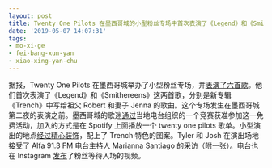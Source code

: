 ```yaml
---
layout: post
title: Twenty One Pilots 在墨西哥城的小型粉丝专场中首次表演了《Legend》和《Smithereens》
date: '2019-05-07 14:07:31'
tags:
- mo-xi-ge
- fei-bang-xun-yan
- xiao-xing-yan-chu
---
```


据报，Twenty One Pilots 在墨西哥城举办了小型粉丝专场，并[表演了六首歌](https://twitter.com/TOPMexicoClique/status/1124807016139108353)。他们首次表演了《Legend》和《Smithereens》这两首歌，分别是新专辑《Trench》中写给祖父 Robert 和妻子 Jenna 的歌曲。这个专场发生在墨西哥城第二夜的表演之前。墨西哥城的歌迷[通过](https://twitter.com/DiscordClique/status/1124809658861084673)当地电台组织的一个竞赛获准参加这一免费活动，加入的方式是在 Spotify 上面播放一个 twenty one pilots 歌单。小型演出的地点[经过精心装饰](https://twitter.com/DiscordClique/status/1124855587865530368)，配上了 Trench 特色的图案。Tyler 和 Josh 在演出场地[接受](https://twitter.com/DiscordClique/status/1124812036217757697)了 Alfa 91.3 FM 电台主持人 Marianna Santiago 的采访（[附一张](https://twitter.com/alfa913fm/status/1124813573258129408)）。电台也在 Instagram [发布](https://twitter.com/DiscordClique/status/1124811354127372289)了粉丝等待入场的视频。


